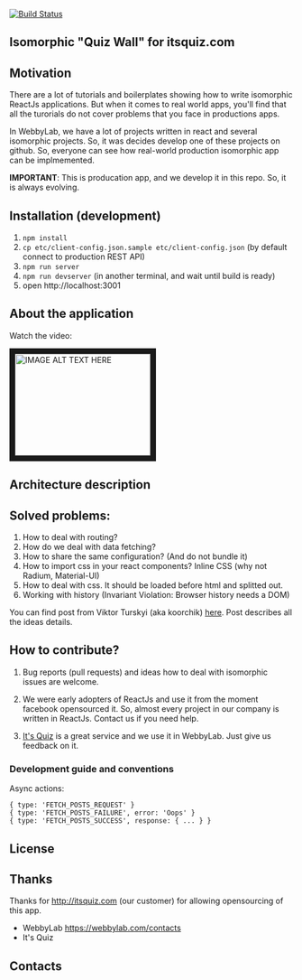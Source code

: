 [![Build Status](https://travis-ci.org/WebbyLab/itsquiz-wall.svg)](https://travis-ci.org/WebbyLab/itsquiz-wall)

Isomorphic "Quiz Wall" for itsquiz.com
------------------------------------

## Motivation

There are a lot of tutorials and boilerplates showing how to write isomorphic ReactJs applications.
But when it comes to real world apps, you'll find that all the turorials do not cover problems that you face in productions apps.

In WebbyLab, we have a lot of projects written in react and several isomorphic projects. So, it was decides
develop one of these projects on github. So, everyone can see how real-world production isomorphic app can be implmemented.

**IMPORTANT**: This is producation app, and we develop it in this repo. So, it is always evolving.

## Installation (development)

1. ```npm install``` 
2. ```cp etc/client-config.json.sample etc/client-config.json``` (by default connect to production REST API)
3. ```npm run server```
4. ```npm run devserver``` (in another terminal, and wait until build is ready)
5. open http://localhost:3001

## About the application

Watch the video:

<a href="http://www.youtube.com/watch?feature=player_embedded&v=ZLzrZtAIEps
" target="_blank"><img src="http://img.youtube.com/vi/eiougg2UhYA/0.jpg"
alt="IMAGE ALT TEXT HERE" width="240" height="180" border="10" /></a>


## Architecture description


## Solved problems:

1. How to deal with routing?
2. How do we deal with data fetching?
3. How to share the same configuration? (And do not bundle it)
4. How to import css in your react components?  Inline CSS (why not Radium, Material-UI)
5. How to deal with css. It should be loaded before html and splitted out.
6. Working with history (Invariant Violation: Browser history needs a DOM)


You can find post from Viktor Turskyi (aka koorchik) [here](http://blog.koorchik.com). Post describes all the ideas details.


## How to contribute?

1. Bug reports (pull requests) and ideas how to deal with isomorphic issues are welcome.

2. We were early adopters of ReactJs and use it from the moment facebook opensourced it. So, almost every project in our company is written in ReactJs.
Contact us if you need help.

3. [It's Quiz](http://itsquiz.com)  is a great service and we use it in WebbyLab. Just give us feedback on it.

### Development guide and conventions

Async actions:

    { type: 'FETCH_POSTS_REQUEST' }
    { type: 'FETCH_POSTS_FAILURE', error: 'Oops' }
    { type: 'FETCH_POSTS_SUCCESS', response: { ... } }

## License

## Thanks

Thanks for http://itsquiz.com (our customer) for allowing opensourcing of this app.

* WebbyLab https://webbylab.com/contacts
* It's Quiz

## Contacts

